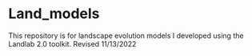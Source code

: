# Land_models
This repository is for landscape evolution models I developed using the Landlab 2.0 toolkit. Revised 11/13/2022